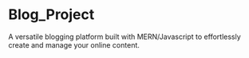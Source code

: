 # Blog_Project
A versatile blogging platform built with MERN/Javascript to effortlessly create and manage your online content.
